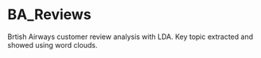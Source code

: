 # BA_Reviews
Brtish Airways customer review analysis with LDA. Key topic extracted and showed using word clouds.
